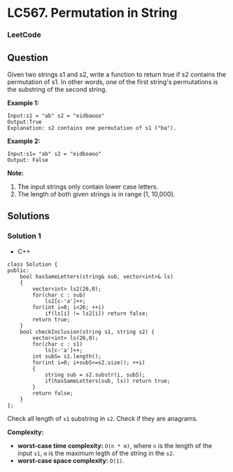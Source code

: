 # LC567. Permutation in String

### LeetCode

## Question

Given two strings s1 and s2, write a function to return true if s2 contains the permutation of s1. In other words, one of the first string's permutations is the substring of the second string.

**Example 1:**
```
Input:s1 = "ab" s2 = "eidbaooo"
Output:True
Explanation: s2 contains one permutation of s1 ("ba").
```

**Example 2:**
```
Input:s1= "ab" s2 = "eidboaoo"
Output: False
```

**Note:**

1.	The input strings only contain lower case letters.
2.	The length of both given strings is in range [1, 10,000].

## Solutions

### Solution 1

* C++
```
class Solution {
public:
    bool hasSameLetters(string& sub, vector<int>& ls)
    {
        vector<int> ls2(26,0);
        for(char c : sub)
            ls2[c-'a']++;
        for(int i=0; i<26; ++i)
            if(ls[i] != ls2[i]) return false;
        return true;
    }
    bool checkInclusion(string s1, string s2) {
        vector<int> ls(26,0);
        for(char c : s1)
            ls[c-'a']++;
        int subS= s1.length();
        for(int i=0; i+subS<=s2.size(); ++i)
        {
            string sub = s2.substr(i, subS);
            if(hasSameLetters(sub, ls)) return true;
        }
        return false;
    }
};
```

Check all length of `s1` substring in `s2`. Check if they are anagrams.

**Complexity:**

* **worst-case time complexity:** `O(n * m)`, where `n` is the length of the input `s1`, `m` is the maximum legth of the string in the `s2`.
* **worst-case space complexity:** `O(1)`.